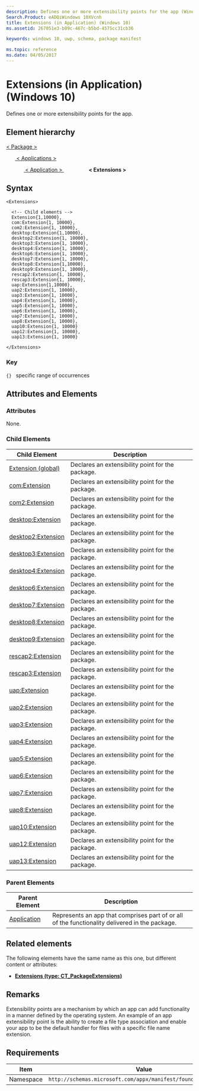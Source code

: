 ```yaml
---
description: Defines one or more extensibility points for the app (Windows 10) by detailing the element hierarchy and syntax.
Search.Product: eADQiWindows 10XVcnh
title: Extensions (in Application) (Windows 10)
ms.assetid: 267051e3-b09c-467c-b5bd-4575cc31cb36

keywords: windows 10, uwp, schema, package manifest

ms.topic: reference
ms.date: 04/05/2017
---
```


# Extensions (in Application) (Windows 10)


Defines one or more extensibility points for the app.

## Element hierarchy

[ <  Package  > ](element-package.md)

&nbsp;&nbsp;&nbsp;&nbsp;&nbsp;&nbsp;[ < Applications > ](element-applications.md)

&nbsp;&nbsp;&nbsp;&nbsp;&nbsp;&nbsp;&nbsp;&nbsp;&nbsp;&nbsp;&nbsp;&nbsp;[ < Application > ](element-application.md)
&nbsp;&nbsp;&nbsp;&nbsp;&nbsp;&nbsp;&nbsp;&nbsp;&nbsp;&nbsp;&nbsp;&nbsp;&nbsp;&nbsp;&nbsp;&nbsp;&nbsp;**< Extensions >**

## Syntax

``` syntax
<Extensions>

  <!-- Child elements -->
  Extension{1,10000},
  com:Extension{1, 10000},
  com2:Extension{1, 10000},
  desktop:Extension{1,10000},
  desktop2:Extension{1, 10000},
  desktop3:Extension{1, 10000},
  desktop4:Extension{1, 10000},
  desktop6:Extension{1, 10000},
  desktop7:Extension{1, 10000},
  desktop8:Extension{1,10000},
  desktop9:Extension{1, 10000},
  rescap2:Extension{1, 10000},
  rescap3:Extension{1, 10000},
  uap:Extension{1,10000},
  uap2:Extension{1, 10000},
  uap3:Extension{1, 10000},
  uap4:Extension{1, 10000},
  uap5:Extension{1, 10000},
  uap6:Extension{1, 10000},
  uap7:Extension{1, 10000},
  uap8:Extension{1, 10000},
  uap10:Extension{1, 10000}
  uap12:Extension{1, 10000},
  uap13:Extension{1, 10000}

</Extensions>
```

### Key

`{}`   specific range of occurrences
## Attributes and Elements


### Attributes

None.

### Child Elements

| Child Element | Description |
|---------------|-------------|
| [Extension (global)](element-1-extension.md) | Declares an extensibility point for the package. |
| [com:Extension](element-com-extension.md) | Declares an extensibility point for the package. |
| [com2:Extension](element-com2-extension.md) | Declares an extensibility point for the package. |
| [desktop:Extension](element-desktop-extension.md) | Declares an extensibility point for the package. |
| [desktop2:Extension](element-desktop2-extension.md) | Declares an extensibility point for the package. |
| [desktop3:Extension](element-desktop3-extension.md) | Declares an extensibility point for the package. |
| [desktop4:Extension](element-desktop4-extension.md) | Declares an extensibility point for the package. |
| [desktop6:Extension](element-desktop6-extension.md) | Declares an extensibility point for the package. |
| [desktop7:Extension](element-desktop7-extension.md) | Declares an extensibility point for the package. |
| [desktop8:Extension](element-desktop8-extension.md) | Declares an extensibility point for the package. |
| [desktop9:Extension](element-desktop9-extension.md) | Declares an extensibility point for the package. |
| [rescap2:Extension](element-rescap2-extension-manual.md) | Declares an extensibility point for the package. |
| [rescap3:Extension](element-rescap3-extension.md) | Declares an extensibility point for the package. |
| [uap:Extension](element-uap-extension.md) | Declares an extensibility point for the package. |
| [uap2:Extension](element-uap2-extension.md) | Declares an extensibility point for the package. |
| [uap3:Extension](element-uap3-extension-manual.md) | Declares an extensibility point for the package. |
| [uap4:Extension](element-uap4-extension.md) | Declares an extensibility point for the package. |
| [uap5:Extension](element-uap5-extension.md) | Declares an extensibility point for the package. |
| [uap6:Extension](element-uap6-extension.md) | Declares an extensibility point for the package. |
| [uap7:Extension](element-uap7-extension.md) | Declares an extensibility point for the package. |
| [uap8:Extension](element-uap8-extension.md) | Declares an extensibility point for the package. |
| [uap10:Extension](element-uap10-extension.md) | Declares an extensibility point for the package. |
| [uap12:Extension](element-uap12-extension.md) | Declares an extensibility point for the package. |
| [uap13:Extension](element-uap13-extension.md) | Declares an extensibility point for the package. |


### Parent Elements

| Parent Element | Description |
|---------------|-------------|
| [Application](element-application.md) | Represents an app that comprises part of or all of the functionality delivered in the package. |

## Related elements


The following elements have the same name as this one, but different content or attributes:

-   **[Extensions (type: CT_PackageExtensions)](element-extensions.md)**

## Remarks

Extensibility points are a mechanism by which an app can add functionality in a manner defined by the operating system. An example of an app extensibility point is the ability to create a file type association and enable your app to be the default handler for files with a specific file name extension.

## Requirements

| Item  | Value  |
|--|--|
| Namespace | `http://schemas.microsoft.com/appx/manifest/foundation/windows10` |